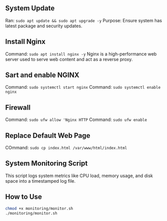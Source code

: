 ## System Update
Ran: `sudo apt update && sudo apt upgrade -y`
Purpose: Ensure system has latest package and security updates.

## Install Nginx
Command: `sudo apt install nginx -y`
Nginx is a high-performance web server used to serve web content and act as a reverse proxy.

## Sart and enable NGINX 
Command: `sudo systemctl start nginx`
Command: `sudo systemctl enable nginx`

## Firewall
Command: `sudo ufw allow 'Nginx HTTP`
Command: `sudo ufw enable`

## Replace Default Web Page
COmmand: `sudo cp index.html /var/www/html/index.html`

## System Monitoring Script

This script logs system metrics like CPU load, memory usage, and disk space into a timestamped log file.

## How to Use

```bash
chmod +x monitoring/monitor.sh
./monitoring/monitor.sh


